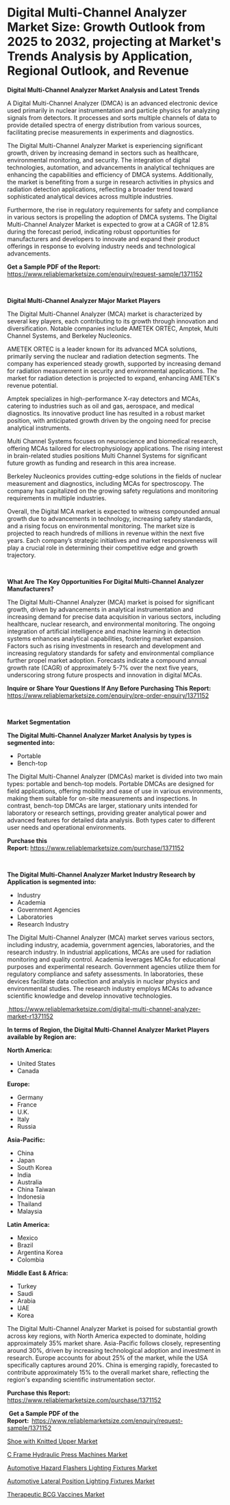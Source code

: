 <p><h1>Digital Multi-Channel Analyzer Market Size: Growth Outlook from 2025 to 2032, projecting at Market's Trends Analysis by Application, Regional Outlook, and Revenue</h1></p><p><strong>Digital Multi-Channel Analyzer Market Analysis and Latest Trends</strong></p>
<p><p>A Digital Multi-Channel Analyzer (DMCA) is an advanced electronic device used primarily in nuclear instrumentation and particle physics for analyzing signals from detectors. It processes and sorts multiple channels of data to provide detailed spectra of energy distribution from various sources, facilitating precise measurements in experiments and diagnostics. </p><p>The Digital Multi-Channel Analyzer Market is experiencing significant growth, driven by increasing demand in sectors such as healthcare, environmental monitoring, and security. The integration of digital technologies, automation, and advancements in analytical techniques are enhancing the capabilities and efficiency of DMCA systems. Additionally, the market is benefiting from a surge in research activities in physics and radiation detection applications, reflecting a broader trend toward sophisticated analytical devices across multiple industries.</p><p>Furthermore, the rise in regulatory requirements for safety and compliance in various sectors is propelling the adoption of DMCA systems. The Digital Multi-Channel Analyzer Market is expected to grow at a CAGR of 12.8% during the forecast period, indicating robust opportunities for manufacturers and developers to innovate and expand their product offerings in response to evolving industry needs and technological advancements.</p></p>
<p><strong>Get a Sample PDF of the Report:&nbsp;</strong> <a href="https://www.reliablemarketsize.com/enquiry/request-sample/1371152?utm_campaign=2176&utm_medium=2&utm_source=Github&utm_content=ia&utm_term=22032025&utm_id=digital-multi-channel-analyzer">https://www.reliablemarketsize.com/enquiry/request-sample/1371152</a></p>
<p>&nbsp;</p>
<p><strong>Digital Multi-Channel Analyzer Major Market Players</strong></p>
<p><p>The Digital Multi-Channel Analyzer (MCA) market is characterized by several key players, each contributing to its growth through innovation and diversification. Notable companies include AMETEK ORTEC, Amptek, Multi Channel Systems, and Berkeley Nucleonics.</p><p>AMETEK ORTEC is a leader known for its advanced MCA solutions, primarily serving the nuclear and radiation detection segments. The company has experienced steady growth, supported by increasing demand for radiation measurement in security and environmental applications. The market for radiation detection is projected to expand, enhancing AMETEK's revenue potential.</p><p>Amptek specializes in high-performance X-ray detectors and MCAs, catering to industries such as oil and gas, aerospace, and medical diagnostics. Its innovative product line has resulted in a robust market position, with anticipated growth driven by the ongoing need for precise analytical instruments.</p><p>Multi Channel Systems focuses on neuroscience and biomedical research, offering MCAs tailored for electrophysiology applications. The rising interest in brain-related studies positions Multi Channel Systems for significant future growth as funding and research in this area increase.</p><p>Berkeley Nucleonics provides cutting-edge solutions in the fields of nuclear measurement and diagnostics, including MCAs for spectroscopy. The company has capitalized on the growing safety regulations and monitoring requirements in multiple industries.</p><p>Overall, the Digital MCA market is expected to witness compounded annual growth due to advancements in technology, increasing safety standards, and a rising focus on environmental monitoring. The market size is projected to reach hundreds of millions in revenue within the next five years. Each company’s strategic initiatives and market responsiveness will play a crucial role in determining their competitive edge and growth trajectory.</p></p>
<p>&nbsp;</p>
<p><strong>What Are The Key Opportunities For Digital Multi-Channel Analyzer Manufacturers?</strong></p>
<p><p>The Digital Multi-Channel Analyzer (MCA) market is poised for significant growth, driven by advancements in analytical instrumentation and increasing demand for precise data acquisition in various sectors, including healthcare, nuclear research, and environmental monitoring. The ongoing integration of artificial intelligence and machine learning in detection systems enhances analytical capabilities, fostering market expansion. Factors such as rising investments in research and development and increasing regulatory standards for safety and environmental compliance further propel market adoption. Forecasts indicate a compound annual growth rate (CAGR) of approximately 5-7% over the next five years, underscoring strong future prospects and innovation in digital MCAs.</p></p>
<p><strong>Inquire or Share Your Questions If Any Before Purchasing This Report:</strong> <a href="https://www.reliablemarketsize.com/enquiry/pre-order-enquiry/1371152?utm_campaign=2176&utm_medium=2&utm_source=Github&utm_content=ia&utm_term=22032025&utm_id=digital-multi-channel-analyzer">https://www.reliablemarketsize.com/enquiry/pre-order-enquiry/1371152</a></p>
<p>&nbsp;</p>
<p><strong>Market Segmentation</strong></p>
<p><strong>The Digital Multi-Channel Analyzer Market Analysis by types is segmented into:</strong></p>
<p><ul><li>Portable</li><li>Bench-top</li></ul></p>
<p><p>The Digital Multi-Channel Analyzer (DMCAs) market is divided into two main types: portable and bench-top models. Portable DMCAs are designed for field applications, offering mobility and ease of use in various environments, making them suitable for on-site measurements and inspections. In contrast, bench-top DMCAs are larger, stationary units intended for laboratory or research settings, providing greater analytical power and advanced features for detailed data analysis. Both types cater to different user needs and operational environments.</p></p>
<p><strong>Purchase this Report:&nbsp;</strong><a href="https://www.reliablemarketsize.com/purchase/1371152?utm_campaign=2176&utm_medium=2&utm_source=Github&utm_content=ia&utm_term=22032025&utm_id=digital-multi-channel-analyzer">https://www.reliablemarketsize.com/purchase/1371152</a></p>
<p>&nbsp;</p>
<p><strong>The Digital Multi-Channel Analyzer Market Industry Research by Application is segmented into:</strong></p>
<p><ul><li>Industry</li><li>Academia</li><li>Government Agencies</li><li>Laboratories</li><li>Research Industry</li></ul></p>
<p><p>The Digital Multi-Channel Analyzer (MCA) market serves various sectors, including industry, academia, government agencies, laboratories, and the research industry. In industrial applications, MCAs are used for radiation monitoring and quality control. Academia leverages MCAs for educational purposes and experimental research. Government agencies utilize them for regulatory compliance and safety assessments. In laboratories, these devices facilitate data collection and analysis in nuclear physics and environmental studies. The research industry employs MCAs to advance scientific knowledge and develop innovative technologies.</p></p>
<p><a href="https://www.reliablemarketsize.com/digital-multi-channel-analyzer-market-r1371152?utm_campaign=2176&utm_medium=2&utm_source=Github&utm_content=ia&utm_term=22032025&utm_id=digital-multi-channel-analyzer">&nbsp;https://www.reliablemarketsize.com/digital-multi-channel-analyzer-market-r1371152</a></p>
<p><strong>In terms of Region, the Digital Multi-Channel Analyzer Market Players available by Region are:</strong></p>
<p>
    <p> <strong> North America: </strong>
        <ul>
            <li>United States</li>
            <li>Canada</li>
        </ul>
        </p> 
    <p> <strong> Europe: </strong>
        <ul>
            <li>Germany</li>
            <li>France</li>
            <li>U.K.</li>
            <li>Italy</li>
            <li>Russia</li>
        </ul>
        </p> 
    <p> <strong> Asia-Pacific: </strong>
        <ul>
            <li>China</li>
            <li>Japan</li>
            <li>South Korea</li>
            <li>India</li>
            <li>Australia</li>
            <li>China Taiwan</li>
            <li>Indonesia</li>
            <li>Thailand</li>
            <li>Malaysia</li>
        </ul>
        </p> 
    <p> <strong> Latin America: </strong>
        <ul>
            <li>Mexico</li>
            <li>Brazil</li>
            <li>Argentina Korea</li>
            <li>Colombia</li>
        </ul>
        </p> 
    <p> <strong> Middle East & Africa: </strong>
        <ul>
            <li>Turkey</li>
            <li>Saudi</li>
            <li>Arabia</li>
            <li>UAE</li>
            <li>Korea</li>
        </ul>
    </p>
    </p>
<p><p>The Digital Multi-Channel Analyzer Market is poised for substantial growth across key regions, with North America expected to dominate, holding approximately 35% market share. Asia-Pacific follows closely, representing around 30%, driven by increasing technological adoption and investment in research. Europe accounts for about 25% of the market, while the USA specifically captures around 20%. China is emerging rapidly, forecasted to contribute approximately 15% to the overall market share, reflecting the region's expanding scientific instrumentation sector.</p></p>
<p><strong>Purchase this Report: </strong><a href="https://www.reliablemarketsize.com/purchase/1371152?utm_campaign=2176&utm_medium=2&utm_source=Github&utm_content=ia&utm_term=22032025&utm_id=digital-multi-channel-analyzer">https://www.reliablemarketsize.com/purchase/1371152</a></p>
<p>&nbsp;<strong>Get a Sample PDF of the Report:&nbsp;&nbsp;</strong><a href="https://www.reliablemarketsize.com/enquiry/request-sample/1371152?utm_campaign=2176&utm_medium=2&utm_source=Github&utm_content=ia&utm_term=22032025&utm_id=digital-multi-channel-analyzer">https://www.reliablemarketsize.com/enquiry/request-sample/1371152</a></p>
<p><strong></strong></p>
<p><p><a href="https://github.com/careymartta6/Market-Research-Report-List-1/blob/main/shoe-with-knitted-upper-market.md?utm_campaign=2176&utm_medium=2&utm_source=Github&utm_content=ia&utm_term=22032025&utm_id=digital-multi-channel-analyzer">Shoe with Knitted Upper Market</a></p><p><a href="https://github.com/baraohinze3x/Market-Research-Report-List-1/blob/main/c-frame-hydraulic-press-machines-market.md?utm_campaign=2176&utm_medium=2&utm_source=Github&utm_content=ia&utm_term=22032025&utm_id=digital-multi-channel-analyzer">C Frame Hydraulic Press Machines Market</a></p><p><a href="https://github.com/asoauoldag3n/Market-Research-Report-List-1/blob/main/automotive-hazard-flashers-lighting-fixtures-market.md?utm_campaign=2176&utm_medium=2&utm_source=Github&utm_content=ia&utm_term=22032025&utm_id=digital-multi-channel-analyzer">Automotive Hazard Flashers Lighting Fixtures Market</a></p><p><a href="https://github.com/phillpfantis/Market-Research-Report-List-1/blob/main/automotive-lateral-position-lighting-fixtures-market.md?utm_campaign=2176&utm_medium=2&utm_source=Github&utm_content=ia&utm_term=22032025&utm_id=digital-multi-channel-analyzer">Automotive Lateral Position Lighting Fixtures Market</a></p><p><a href="https://github.com/casalalimo40/Market-Research-Report-List-1/blob/main/therapeutic-bcg-vaccines-market.md?utm_campaign=2176&utm_medium=2&utm_source=Github&utm_content=ia&utm_term=22032025&utm_id=digital-multi-channel-analyzer">Therapeutic BCG Vaccines Market</a></p></p>
